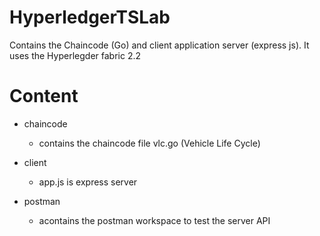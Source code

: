 # HyperledgerTSLab
Contains the Chaincode (Go) and client application server (express js). It uses the Hyperlegder fabric 2.2

# Content
* chaincode
    - contains the chaincode file vlc.go (Vehicle Life Cycle)
* client
    - app.js is express server

* postman
    - acontains the postman workspace to test the server API
